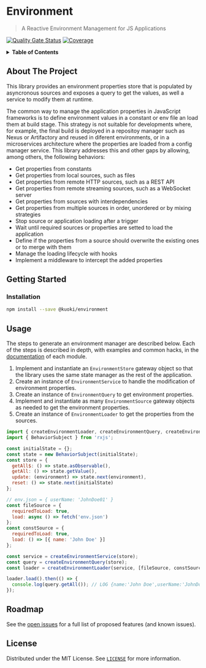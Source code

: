 # Environment

> A Reactive Environment Management for JS Applications

[![Quality Gate Status](https://sonarcloud.io/api/project_badges/measure?project=kuoki-environment&metric=alert_status)](https://sonarcloud.io/summary/new_code?id=kuoki-environment) [![Coverage](https://sonarcloud.io/api/project_badges/measure?project=kuoki-environment&metric=coverage)](https://sonarcloud.io/summary/new_code?id=kuoki-environment)

<details>
  <summary><strong>Table of Contents</strong></summary>
  <ol>
    <li><a href="#about-the-project">About The Project</a></li>
    <li><a href="#getting-started">Getting Started</a></li>
    <li><a href="#usage">Usage</a></li>
    <li><a href="#roadmap">Roadmap</a></li>
    <li><a href="#license">License</a></li>
  </ol>
</details>

## About The Project

This library provides an environment properties store that is populated by asyncronous sources and exposes a query to get the values, as well a service to modify them at runtime.

The common way to manage the application properties in JavaScript frameworks is to define environment values in a constant or env file an load them at build stage. This strategy is not suitable for developments where, for example, the final build is deployed in a repositoy manager such as Nexus or Artifactory and reused in diferent environments, or in a microservices architecture where the properties are loaded from a config manager service. This library addresses this and other gaps by allowing, among others, the following behaviors:

- Get properties from constants
- Get properties from local sources, such as files
- Get properties from remote HTTP sources, such as a REST API
- Get properties from remote streaming sources, such as a WebSocket server
- Get properties from sources with interdependencies
- Get properties from multiple sources in order, unordered or by mixing strategies
- Stop source or application loading after a trigger
- Wait until required sources or properties are setted to load the application
- Define if the properties from a source should overwrite the existing ones or to merge with them
- Manage the loading lifecycle with hooks
- Implement a middleware to intercept the added properties

## Getting Started

### Installation

```sh
npm install --save @kuoki/environment
```

## Usage

The steps to generate an environment manager are described below. Each of the steps is described in depth, with examples and common hacks, in the [documentation](./) of each module.

1. Implement and instantiate an `EnvironmentStore` gateway object so that the library uses the same state manager as the rest of the application.
1. Create an instance of `EnvironmentService` to handle the modification of environment properties.
1. Create an instance of `EnvironmentQuery` to get environment properties.
1. Implement and instantiate as many `EnvironmentSource` gateway objects as needed to get the environment properties.
1. Create an instance of `EnvironmentLoader` to get the properties from the sources.

```js
import { createEnvironmentLoader, createEnvironmentQuery, createEnvironmentService } from '@kuoki/environment';
import { BehaviorSubject } from 'rxjs';

const initialState = {};
const state = new BehaviorSubject(initialState);
const store = {
  getAll$: () => state.asObservable(),
  getAll: () => state.getValue(),
  update: (environment) => state.next(environment),
  reset: () => state.next(initialState)
};

// env.json = { userName: 'JohnDoe01' }
const fileSource = {
  requiredToLoad: true,
  load: async () => fetch('env.json')
};
const constSource = {
  requiredToLoad: true,
  load: () => [{ name: 'John Doe' }]
};

const service = createEnvironmentService(store);
const query = createEnvironmentQuery(store);
const loader = createEnvironmentLoader(service, [fileSource, constSource]);

loader.load().then(() => {
  console.log(query.getAll()); // LOG {name:'John Doe',userName:'JohnDoe01'}
});
```

## Roadmap

See the [open issues](https://github.com/RicardoJBarrios/kuoki/labels/environment) for a full list of proposed features (and known issues).

## License

Distributed under the MIT License. See [`LICENSE`](https://github.com/RicardoJBarrios/kuoki/blob/main/LICENSE.md) for more information.
